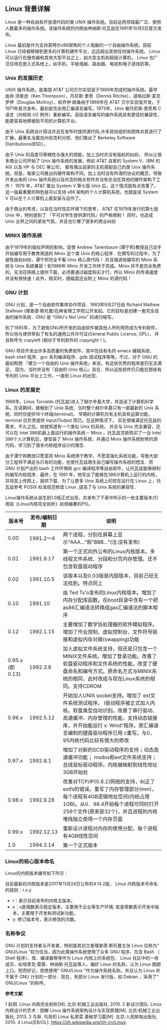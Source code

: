 ## Linux 背景详解

Linux 是一种自由和开放源代码的类 UNIX 操作系统。目前运用领域最广泛、使用人数最多的操作系统。该操作系统的内核由林纳斯·托瓦兹在1991年10月5日首次发布。

 Linux 最初是作为支持英特尔x86架构的个人电脑的一个自由操作系统。目前 Linux 已经被移植到更多的计算机硬件平台，远远超出其他任何操作系统。 Linux 可以运行在服务器和其他大型平台之上，如大型主机和超级计算机。 Linux 也广泛应用在嵌入式系统上，如手机、平板电脑、路由器、电视和电子游戏机等。

### Unix 的发展历史

 UNIX 操作系统，是美国 AT&T 公司贝尔实验室于1969年完成的操作系统。最早由肯·汤普逊（Ken Thompson），丹尼斯·里奇（Dennis Ritchie），道格拉斯·麦克罗伊（Douglas McIlroy），和乔伊·欧桑纳于1969年在 AT&T 贝尔实验室开发。于1971年首次发布，最初是完全用汇编语言编写。1973年，Unix 被丹尼斯·里奇用 C 语言（内核和 I/O 例外）重新编写。高级语言编写的操作系统具有更佳的兼容性，能更容易地移植到不同的计算机平台。

由于 Unix 系统设计简洁并且在发布时提供源代码,许多其他组织和团体对其进行了扩展，最著名当属加州伯克利分校．他们推出了 Berkeley Software Distributions(BSD）。

由于 Unix 的高度可移植性与强大的效能，加上当时并没有版权的纠纷， 所以让很多商业公司开始了 Unix 操作系统的发展，例如 AT&T 自家的 System V、IBM 的 AIX 以及 HP 与 DEC 等公司， 都有推出自家的主机搭配自己的类 Unix 操作系统。但是，每家公司推出的硬件架构不同，加上当时没有所谓的协议的概念，导致开发出来的 Unix 操作系统以及内含的相关软件并没有办法在其他的硬件架构下工作！ 1979 年，AT&T 推出 System V 第七版 Unix 后，这个情况就有点改善了。 这一版最重要的特色是可以支持 x86 架构的个人计算机系统，也就是说 System V 可以在个人计算机上面安装与运作了。

由于商业的考虑，以及在当时现实环境下的思考， AT&T 在1979年发行的第七版 Unix 中，特别提到了 『不可对学生提供源代码』的严格限制！ 同时，也造成 Unix 业界之间的紧张气氛，并且也引爆了很多的商业纠纷

### MINIX 操作系统

由于1979年的版权声明的影响，促使 Andrew Tanenbaum (谭宁邦)教授自己动手开始编写用于教育用途的 Minix 这个类 Unix 的核心程序．在撰写的过程中，为了避免版权纠纷，谭宁邦完全不看 Unix 核心原代码！ 并且强调他编写的 Minix 系统与 Unix 系统兼容！到1986年 Minix 开发工作终于完成。Minix 并不是完全免费的，无法在网络上提供下载，必须要通过磁盘购买才行，所以 Minix 的传递速度并没有很快速！此外，购买时，随磁盘还会附上 Minix 的源代码！

### GNU 计划

GNU 计划，是一个自由软件集体协作项目．1983年9月27日由 Richard Mathew Stallman (理查德·斯托曼)在麻省理工学院公开发起。它的目标是创建一套完全自由的操作系统．GNU 是 “GNU's Not Unix” 的递归缩写。

到了1985年，为了避免GNU所开发的自由软件被其他人所利用而成为专利软件， 所以他与律师草拟了有名的通用公共许可证(General Public License, GPL)， 并且称呼为 copyleft (相对于专利软件的 copyright！)。

GNU 项目开发出许多高质量的免费软件，其中包括有名的 emacs 编辑系统、bash shell 程序、gcc 系列编译程序、gdb 调试程序等等。不过，对于 GNU 的最初构想 『建立一个自由的 Unix 操作系统』来说，有这些优秀的程序是仍无法满足， 因为，当时并没有『自由的 Unix 核心』存在．所以这些软件仍只能在那些有专利的 Unix 平台上工作，一直到 Linux 的出现．

### Linux 的发展史

1988年，Linus Torvalds (托瓦兹)进入了赫尔辛基大学，并选读了计算机科学系。在读期间，接触到了 Unix 系统．当时整个赫尔辛基只有一部最新的 Unix 系统，同时仅提供16个终端(terminal)。 早期的计算机仅有主机具有运算功能，terminal 仅负责提供 Input/Output 而已。在这种情况下， 实在很难满足托瓦兹的需求，不久之后，他就知道有一个类似 Unix 的系统， 并且与 Unix 完全兼容，还可以在 Intel 386机器上面运行的操作系统－ Minix 。托瓦兹贷款购买了一台 Intel 386个人计算机后，便安装了 Minix 操作系统，并通过 Minix 操作系统附带的源代码，学习到了很多内核程序设计的理念．

由于谭宁邦教授只愿意将 Minix 系统用于教学，不愿意强化系统功能，导致大部分工程师不满足与已有的功能，也使托瓦兹萌生自己编写操作系统的想法．而 GNU 计划产出的 bash 工作环境和 gcc 编译程序等自由软件，让托瓦兹能够顺利的编写内核程序．最终，在 1991 年，他写出了能够在386计算机上运行的内核，并将其上传网上，提供下载．为了让更多 Unix 系统上的软在运行在 Linux 上，托瓦兹参考 POSIX 标准规范修改 Linux ,提高了与 Unix 系统的兼容性．

Linux操作系统从诞生到1.0版正式出现，共发布了下表中所示的一些主要版本(引用自《Linux内核完全剖析》赵炯编著的P5)。


| 版本号 | 发布/编制日期 | 说明 |
| ------ | ------------- | ---- |
| 0.00   |   1991.2～4   | 两个进程，分别在屏幕上显示“AAA...”和“BBB...”(注:没有发布) |
| 0.01   |   1991.9.17   | 第一个正式向外公布的Linux内核版本。多线程文件系统、分段和分页内存管理。还不包含软盘驱动程序 |
| 0.02   |   1991.10.5   | 该版本以及0.03版是内部版本，目前己经无法找到。特点同上 |
| 0.10   |   1991.10     | 由 Ted Ts'o发布的Linux内核版本。增加了内存分配库函数。在boot目录中含有一个把as86汇编语法转换成gas汇编语法的脚本程序 |
| 0.12   |   1992.1.15   | 主要增加了数学协处理器的软件模拟程序。增加了作业控制、虚拟控制台、文件符号链接和虚拟内存对换(swapping)功能 |
| 0.95.x (即0.13) | 1992.3.8 | 加人虚拟文件系统支持，但还是只包含一个MINIX文件系统。增加了登录功能。改善了软盘驱动程序和文件系统的性能。改变了硬盘命名和编号方式。原命名方式与MINIX系统的相同，此时改成与现在Linux系统的相同。支持CDROM |
| 0.96.x |   1992.5.12   | 开始加人UNIX socket支持。增加了 ext文件系统测试程序。 I驱动程序被正式加人内核。软盘类型自动识别。改善了串行驱动、高速缓冲、内存管理的性能，支持动态链接库，并开始能运行 x· Wind“程序。原汇编语言编制的键盘驱动程序已用 c重写。与0，95内核代码比较有很大的修改
| 0.97.x |   1992.8.1    | 增加了对新的SCSI驱动程序的支持；动态高速缓冲功能； msdos和ext文件系统支持；总线鼠标驱动程序。内核被映射到线性地址3GB开始处 |
| 0.98.x |   1992.9.28   | 改善对TCP/IP(0.8.1)网络的支持，纠正了extfs的错误。重写了内存管理部分(mm)，每个进程有4GB逻辑地址空间(内核占用1GB)。从0．98.4开始每个进程可同时打开256个文件(原来是32个)，并且进程的内核堆栈独立使用一个内存页面 |
| 0.99.x |   1992.12.13  | 重新设计进程对内存的使用分配，每个进程有4GB线性空间 |
| 1.0    |   1994.3.14   | 第一个正式版本 |


### Linux的核心版本命名
Linux的内核版本编号如下所示：

目前最新的内核版本是2017年11月24日公布的4.14.2版， Linux 内核版本号命名的规则：r.x.y
* r：表示目前发布的内核主版本。
* x：x是偶数表示稳定版本，主要用于企业等生产环境; 若是奇数表示开发中版本，主要用于开发和测试新功能。
* y: 修订版本号，表示修改的次数。

### 名称争议

 GNU 计划的支持者与开发者，特别是其创立者理查德·斯托曼主张 Linux 应称为“ GNU/Linux ”较为恰当，因为此类操作系统使用了众多 GNU 程序，包含 Bash （ Shell 程序）、库、编译器等等作为 Linux 内核上的系统包． Linux 社区中的一些成员，如埃里克·雷蒙、林纳斯·托瓦兹等人，偏好 Linux 的名称，认为 Linux 朗朗上口，短而好记，拒绝使用“ GNU/Linux ”作为操作系统名称。并且认为 Linux 并不属于 GNU 计划的一部分．现在，有部分 Linux 发行版，如 Debian ，采用了“ GNU/Linux ”的称呼。


**参考文献**

1 赵炯. Linux 内核完全剖析[M]. 北京:机械工业出版社, 2016.
2 新设计团队. Linux 内核设计的艺术：图解 Linux 操作系统架构设计与实现原理[M]. 北京:机械工业出版社, 2013.
3 鸟哥. 鸟哥的 Linux 私房菜 基础学习篇[M]. 北京:人民邮电出版社, 2010.
4 Linux[EB/OL]. https://zh.wikipedia.org/zh-cn/Linux.
